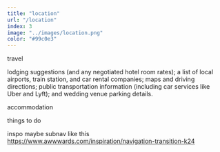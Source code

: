 ```yaml
---
title: "location"
url: "/location"
index: 3
image: "../images/location.png"
color: "#99c0e3"
---
```


travel

lodging suggestions (and any negotiated hotel room rates); a list of local airports, train station, and car rental companies; maps and driving directions; public transportation information (including car services like Uber and Lyft); and wedding venue parking details.

accommodation

things to do

inspo
maybe subnav like this https://www.awwwards.com/inspiration/navigation-transition-k24
